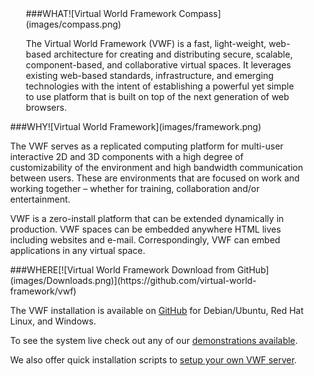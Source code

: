 ﻿<!-- About Page -->

<div class="span11" style="margin-left:30px;" markdown="1">

<div class="span3" markdown="1" style="margin-left:25px;padding-right: 5px;" >
###WHAT![Virtual World Framework Compass](images/compass.png)

The Virtual World Framework (VWF) is a fast, light-weight, web-based architecture for creating and distributing secure, scalable, component-based, and collaborative virtual spaces. It leverages existing web-based standards, infrastructure, and emerging technologies with the intent of establishing a powerful yet simple to use platform that is built on top of the next generation of web browsers.
</div>

<div class="span3" markdown="1" style="padding-right: 5px;">
###WHY![Virtual World Framework](images/framework.png)

The VWF serves as a replicated computing platform for multi-user interactive 2D and 3D components with a high degree of customizability of the environment and high bandwidth communication between users. These are environments that are focused on work and working together – whether for training, collaboration and/or entertainment. 

VWF is a zero-install platform that can be extended dynamically in production. VWF spaces can be embedded anywhere HTML lives including websites and e-mail. Correspondingly, VWF can embed applications in any virtual space.
</div>

<div class="span3" markdown="1">
###WHERE[![Virtual World Framework Download from GitHub](images/Downloads.png)](https://github.com/virtual-world-framework/vwf)

The VWF installation is available on [GitHub](https://github.com/virtual-world-framework/vwf) for Debian/Ubuntu, Red Hat Linux, and Windows.

To see the system live check out any of our [demonstrations available](catalog.html).

We also offer quick installation scripts to [setup your own VWF server](https://github.com/virtual-world-framework/vwf).
</div>
</div>
